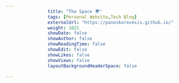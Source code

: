 ---
                title: "The Space 🌍"
                tags: [Personal Website,Tech Blog]
                externalUrl: "https://panoskorovesis.github.io/"
                weight: 1021
                showDate: false
                showAuthor: false
                showReadingTime: false
                showEdit: false
                showLikes: false
                showViews: false
                layoutBackgroundHeaderSpace: false
                ---

